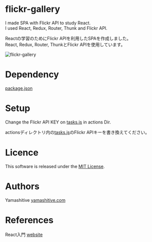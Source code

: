 # flickr-gallery

I made SPA with Flickr API to study React.  
I used React, Redux, Router, Thunk and Flickr API.

Reactの学習のためにFlickr APIを利用したSPAを作成しました。  
React, Redux, Router, ThunkとFlickr APIを使用しています。


![flickr-gallery](resouces/flickr-gallery_430.gif)

# Dependency
[package.json](package.json)

# Setup
Change the Flickr API KEY on [tasks.js](src/actions/tasks.js) in actions Dir.

actionsディレクトリ内の[tasks.js](src/actions/tasks.js)のFlickr APIキーを書き換えてください。

# Licence
This software is released under the [MIT License](https://opensource.org/licenses/mit-license.php).

# Authors
Yamashitive [yamashitive.com](http://yamashitive.com)

# References
 React入門 [website](https://www.shoeisha.co.jp/book/detail/9784798153353)